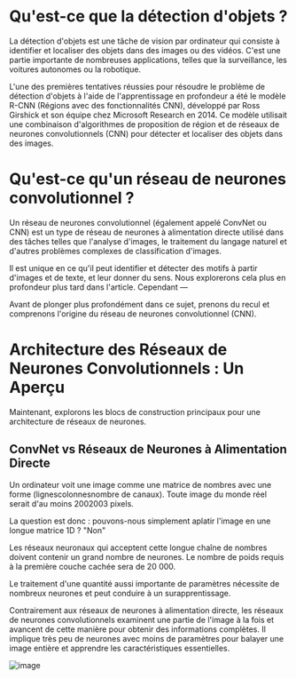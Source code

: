 # Qu'est-ce que la détection d'objets ?

La détection d'objets est une tâche de vision par ordinateur qui consiste à identifier et localiser des objets dans des images ou des vidéos. C'est une partie importante de nombreuses applications, telles que la surveillance, les voitures autonomes ou la robotique. 

L'une des premières tentatives réussies pour résoudre le problème de détection d'objets à l'aide de l'apprentissage en profondeur a été le modèle R-CNN (Régions avec des fonctionnalités CNN), développé par Ross Girshick et son équipe chez Microsoft Research en 2014. Ce modèle utilisait une combinaison d'algorithmes de proposition de région et de réseaux de neurones convolutionnels (CNN) pour détecter et localiser des objets dans des images.

# Qu'est-ce qu'un réseau de neurones convolutionnel ?

Un réseau de neurones convolutionnel (également appelé ConvNet ou CNN) est un type de réseau de neurones à alimentation directe utilisé dans des tâches telles que l'analyse d'images, le traitement du langage naturel et d'autres problèmes complexes de classification d'images.

Il est unique en ce qu'il peut identifier et détecter des motifs à partir d'images et de texte, et leur donner du sens. Nous explorerons cela plus en profondeur plus tard dans l'article. Cependant —

Avant de plonger plus profondément dans ce sujet, prenons du recul et comprenons l'origine du réseau de neurones convolutionnel (CNN).

# Architecture des Réseaux de Neurones Convolutionnels : Un Aperçu

Maintenant, explorons les blocs de construction principaux pour une architecture de réseaux de neurones.

## ConvNet vs Réseaux de Neurones à Alimentation Directe

Un ordinateur voit une image comme une matrice de nombres avec une forme (lignescolonnesnombre de canaux). Toute image du monde réel serait d'au moins 2002003 pixels.

La question est donc : pouvons-nous simplement aplatir l'image en une longue matrice 1D ? "Non"

Les réseaux neuronaux qui acceptent cette longue chaîne de nombres doivent contenir un grand nombre de neurones. Le nombre de poids requis à la première couche cachée sera de 20 000.

Le traitement d'une quantité aussi importante de paramètres nécessite de nombreux neurones et peut conduire à un surapprentissage.

Contrairement aux réseaux de neurones à alimentation directe, les réseaux de neurones convolutionnels examinent une partie de l'image à la fois et avancent de cette manière pour obtenir des informations complètes. Il implique très peu de neurones avec moins de paramètres pour balayer une image entière et apprendre les caractéristiques essentielles.

![image](https://user-images.githubusercontent.com/123757632/235911576-e328ec00-213c-4067-89f2-6c07d5cd7283.png)
